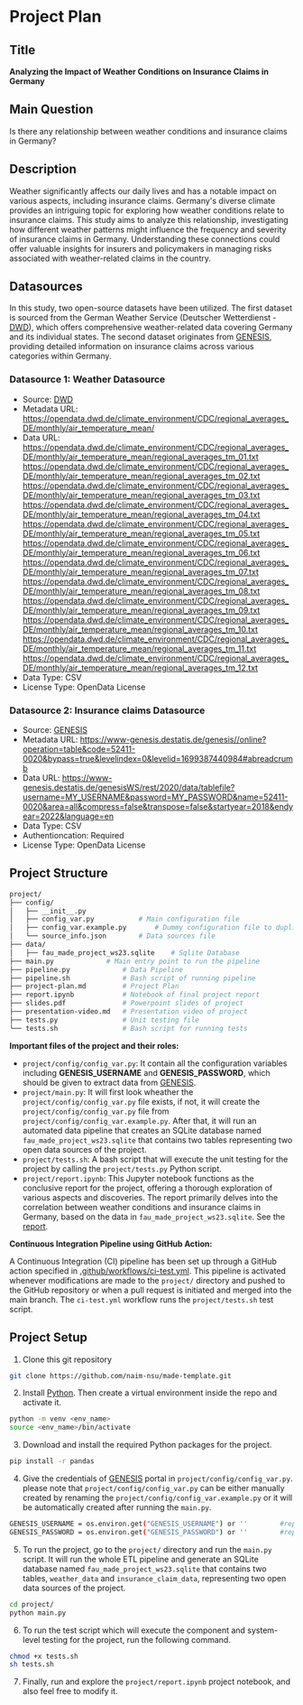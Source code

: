 # Project Plan

## Title

<!-- Give your project a short title. -->

**Analyzing the Impact of Weather Conditions on Insurance Claims in Germany**

## Main Question

<!-- Think about one main question you want to answer based on the data. -->

Is there any relationship between weather conditions and insurance claims in Germany?

## Description

<!-- Describe your data science project in max. 200 words. Consider writing about why and how you attempt it. -->

Weather significantly affects our daily lives and has a notable impact on various aspects, including insurance claims. Germany's diverse climate provides an intriguing topic for exploring how weather conditions relate to insurance claims. This study aims to analyze this relationship, investigating how different weather patterns might influence the frequency and severity of insurance claims in Germany. Understanding these connections could offer valuable insights for insurers and policymakers in managing risks associated with weather-related claims in the country.

## Datasources

<!-- Describe each datasources you plan to use in a section. Use the prefic "DatasourceX" where X is the id of the datasource. -->

In this study, two open-source datasets have been utilized. The first dataset is sourced from the German Weather Service (Deutscher Wetterdienst - [DWD](https://opendata.dwd.de/)), which offers comprehensive weather-related data covering Germany and its individual states. The second dataset originates from [GENESIS](https://www-genesis.destatis.de/genesis/online/data?operation=sprachwechsel&language=en), providing detailed information on insurance claims across various categories within Germany.

### Datasource 1: Weather Datasource

- Source: [DWD](https://opendata.dwd.de/)
- Metadata URL: https://opendata.dwd.de/climate_environment/CDC/regional_averages_DE/monthly/air_temperature_mean/
- Data URL: https://opendata.dwd.de/climate_environment/CDC/regional_averages_DE/monthly/air_temperature_mean/regional_averages_tm_01.txt
  https://opendata.dwd.de/climate_environment/CDC/regional_averages_DE/monthly/air_temperature_mean/regional_averages_tm_02.txt
  https://opendata.dwd.de/climate_environment/CDC/regional_averages_DE/monthly/air_temperature_mean/regional_averages_tm_03.txt
  https://opendata.dwd.de/climate_environment/CDC/regional_averages_DE/monthly/air_temperature_mean/regional_averages_tm_04.txt
  https://opendata.dwd.de/climate_environment/CDC/regional_averages_DE/monthly/air_temperature_mean/regional_averages_tm_05.txt
  https://opendata.dwd.de/climate_environment/CDC/regional_averages_DE/monthly/air_temperature_mean/regional_averages_tm_06.txt
  https://opendata.dwd.de/climate_environment/CDC/regional_averages_DE/monthly/air_temperature_mean/regional_averages_tm_07.txt
  https://opendata.dwd.de/climate_environment/CDC/regional_averages_DE/monthly/air_temperature_mean/regional_averages_tm_08.txt
  https://opendata.dwd.de/climate_environment/CDC/regional_averages_DE/monthly/air_temperature_mean/regional_averages_tm_09.txt
  https://opendata.dwd.de/climate_environment/CDC/regional_averages_DE/monthly/air_temperature_mean/regional_averages_tm_10.txt
  https://opendata.dwd.de/climate_environment/CDC/regional_averages_DE/monthly/air_temperature_mean/regional_averages_tm_11.txt
  https://opendata.dwd.de/climate_environment/CDC/regional_averages_DE/monthly/air_temperature_mean/regional_averages_tm_12.txt
- Data Type: CSV
- License Type: OpenData License

### Datasource 2: Insurance claims Datasource

- Source: [GENESIS](https://www-genesis.destatis.de/genesis/online/data?operation=sprachwechsel&language=en)
- Metadata URL: https://www-genesis.destatis.de/genesis//online?operation=table&code=52411-0020&bypass=true&levelindex=0&levelid=1699387440984#abreadcrumb
- Data URL: https://www-genesis.destatis.de/genesisWS/rest/2020/data/tablefile?username=MY_USERNAME&password=MY_PASSWORD&name=52411-0020&area=all&compress=false&transpose=false&startyear=2018&endyear=2022&language=en
- Data Type: CSV
- Authentioncation: Required
- License Type: OpenData License

## Project Structure

```bash
project/
├── config/
│   ├── __init__.py
│   ├── config_var.py			# Main configuration file
│   ├── config_var.example.py		# Dummy configuration file to duplicate
│   └── source_info.json		# Data sources file
├── data/
│   ├── fau_made_project_ws23.sqlite	# Sqlite Database
├── main.py				# Main entry point to run the pipeline
├── pipeline.py				# Data Pipeline
├── pipeline.sh				# Bash script of running pipeline
├── project-plan.md			# Project Plan
├── report.ipynb			# Notebook of final project report
├── slides.pdf              # Powerpoint slides of project
├── presentation-video.md   # Presentation video of project
├── tests.py				# Unit testing file
└── tests.sh				# Bash script for running tests
```

**Important files of the project and their roles:**

- `project/config/config_var.py`: It contain all the configuration variables including **GENESIS_USERNAME** and **GENESIS_PASSWORD**, which should be given to extract data from [GENESIS](https://www-genesis.destatis.de/genesis/online/data?operation=sprachwechsel&language=en).
- `project/main.py`: It will first look wheather the `project/config/config_var.py` file exists, if not, it will create the `project/config/config_var.py` file from `project/config/config_var.example.py`. After that, it will run an automated data pipeline that creates an SQLite database named `fau_made_project_ws23.sqlite` that contains two tables representing two open data sources of the project.
- `project/tests.sh`: A bash script that will execute the unit testing for the project by calling the `project/tests.py` Python script.
- `project/report.ipynb`: This Jupyter notebook functions as the conclusive report for the project, offering a thorough exploration of various aspects and discoveries. The report primarily delves into the correlation between weather conditions and insurance claims in Germany, based on the data in `fau_made_project_ws23.sqlite`. See the [report](project/report.ipynb).

**Continuous Integration Pipeline using GitHub Action:** <br>

A Continuous Integration (CI) pipeline has been set up through a GitHub action specified in [.github/workflows/ci-test.yml](.github/workflows/ci-test.yml). This pipeline is activated whenever modifications are made to the `project/` directory and pushed to the GitHub repository or when a pull request is initiated and merged into the main branch. The `ci-test.yml` workflow runs the `project/tests.sh` test script.

## Project Setup

1. Clone this git repository

```bash
git clone https://github.com/naim-nsu/made-template.git
```

2. Install [Python](https://www.python.org/). Then create a virtual environment inside the repo and activate it.

```bash
python -m venv <env_name>
source <env_name>/bin/activate
```

3. Download and install the required Python packages for the project.

```bash
pip install -r pandas
```

4. Give the credentials of [GENESIS](https://www-genesis.destatis.de/genesis/online/data?operation=sprachwechsel&language=en) portal in `project/config/config_var.py`. please note that `project/config/config_var.py` can be either manually created by renaming the `project/config/config_var.example.py` or it will be automatically created after running the `main.py`.

```bash
GENESIS_USERNAME = os.environ.get("GENESIS_USERNAME") or ''        #replace '' with your genesis username
GENESIS_PASSWORD = os.environ.get("GENESIS_PASSWORD") or ''        #replace '' with your genesis password
```

5. To run the project, go to the `project/` directory and run the `main.py` script. It will run the whole ETL pipeline and generate an SQLite database named `fau_made_project_ws23.sqlite` that contains two tables, `weather_data` and `insurance_claim_data`, representing two open data sources of the project.

```bash
cd project/
python main.py
```

6. To run the test script which will execute the component and system-level testing for the project, run the following command.

```bash
chmod +x tests.sh
sh tests.sh
```

7. Finally, run and explore the `project/report.ipynb` project notebook, and also feel free to modify it.
